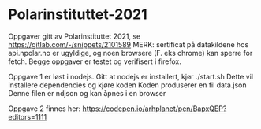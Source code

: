 # Polarinstituttet-2021
Oppgaver gitt av Polarinstituttet 2021, se https://gitlab.com/-/snippets/2101589
MERK: sertificat på datakildene hos api.npolar.no er ugyldige, og noen browsere (F. eks chrome) kan sperre for fetch.
Begge oppgaver er testet og verifisert i firefox.

Oppgave 1 er løst i nodejs. 
Gitt at nodejs er installert, kjør ./start.sh 
Dette vil installere dependencies og kjøre koden
Koden produserer en fil data.json
Denne filen er ndjson og kan åpnes i en browser

Oppgave 2 finnes her: 
https://codepen.io/arhplanet/pen/BapxQEP?editors=1111
